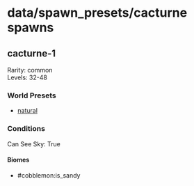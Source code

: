 # data/spawn_presets/cacturne spawns  
  
## cacturne-1  
Rarity: common  
Levels: 32-48  
  
### World Presets  
* [natural](data/spawn_data/natural.md)  
  
### Conditions  
Can See Sky: True  
  
#### Biomes  
  * #cobblemon:is_sandy
  
